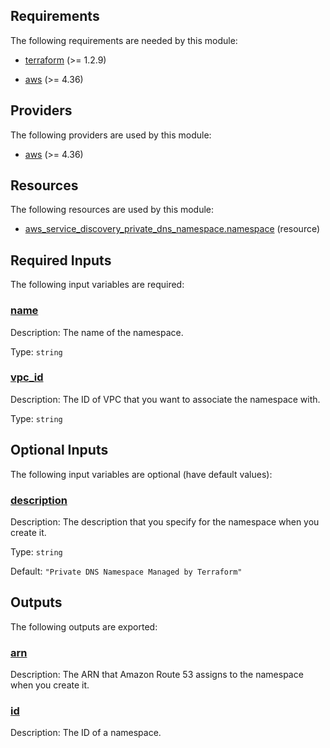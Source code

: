 <!-- BEGIN_TF_DOCS -->
## Requirements

The following requirements are needed by this module:

- <a name="requirement_terraform"></a> [terraform](#requirement\_terraform) (>= 1.2.9)

- <a name="requirement_aws"></a> [aws](#requirement\_aws) (>= 4.36)

## Providers

The following providers are used by this module:

- <a name="provider_aws"></a> [aws](#provider\_aws) (>= 4.36)

## Resources

The following resources are used by this module:

- [aws_service_discovery_private_dns_namespace.namespace](https://registry.terraform.io/providers/hashicorp/aws/latest/docs/resources/service_discovery_private_dns_namespace) (resource)

## Required Inputs

The following input variables are required:

### <a name="input_name"></a> [name](#input\_name)

Description: The name of the namespace.

Type: `string`

### <a name="input_vpc_id"></a> [vpc\_id](#input\_vpc\_id)

Description: The ID of VPC that you want to associate the namespace with.

Type: `string`

## Optional Inputs

The following input variables are optional (have default values):

### <a name="input_description"></a> [description](#input\_description)

Description: The description that you specify for the namespace when you create it.

Type: `string`

Default: `"Private DNS Namespace Managed by Terraform"`

## Outputs

The following outputs are exported:

### <a name="output_arn"></a> [arn](#output\_arn)

Description: The ARN that Amazon Route 53 assigns to the namespace when you create it.

### <a name="output_id"></a> [id](#output\_id)

Description: The ID of a namespace.
<!-- END_TF_DOCS -->